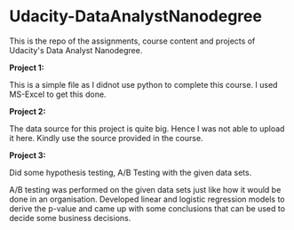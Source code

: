 # Udacity-DataAnalystNanodegree
This is the repo of the assignments, course content and projects of Udacity's Data Analyst Nanodegree. 

**Project 1:**

This is a simple file as I didnot use python to complete this course. I used MS-Excel to get this done.

**Project 2:**

The data source for this project is quite big. Hence I was not able to upload it here. Kindly use the source provided in the course.

**Project 3:**

Did some hypothesis testing, A/B Testing with the given data sets. 

A/B testing was performed on the given data sets just like how it would be done in an organisation.
Developed linear and logistic regression models to derive the p-value and came up with some conclusions that can be used to decide some business decisions.
